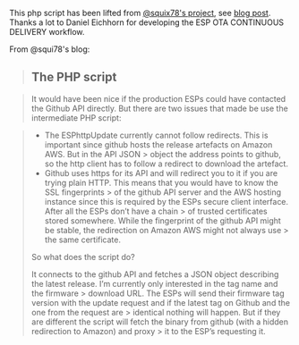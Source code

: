 This php script has been lifted from [@squix78's project](https://github.com/squix78/esp8266-ci-ota), see [blog post](http://blog.squix.org/2016/06/esp8266-continuous-delivery-pipeline-push-to-production.html). Thanks a lot to Daniel Eichhorn for developing the ESP OTA CONTINUOUS DELIVERY workflow.

From @squi78's blog:

> ## The PHP script

> It would have been nice if the production ESPs could have contacted the Github API directly. But there are two issues that made be use the intermediate PHP script:

> - The ESPhttpUpdate currently cannot follow redirects. This is important since github hosts the release artefacts on Amazon AWS. But in the API JSON > object the address points to github, so the http client has to follow a redirect to download the artefact.
> - Github uses https for its API and will redirect you to it if you are trying plain HTTP. This means that you would have to know the SSL fingerprints > of the github API server and the AWS hosting instance since this is required by the ESPs secure client interface. After all the ESPs don’t have a chain > of trusted certificates stored somewhere. While the fingerprint of the github API might be stable, the redirection on Amazon AWS might not always use > the same certificate.
>
> So what does the script do?
>
> It connects to the github API and fetches a JSON object describing the latest release. I’m currently only interested in the tag name and the firmware > download URL. The ESPs will send their firmware tag version with the update request and if the latest tag on Github and the one from the request are > identical nothing will happen. But if they are different the script will fetch the binary from github (with a hidden redirection to Amazon) and proxy > it to the ESP’s requesting it.